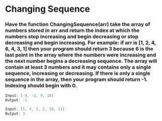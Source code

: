 # Changing Sequence

### Have the function ChangingSequence(arr) take the array of numbers stored in arr and return the index at which the numbers stop increasing and begin decreasing or stop decreasing and begin increasing. For example: if arr is [1, 2, 4, 6, 4, 3, 1] then your program should return 3 because 6 is the last point in the array where the numbers were increasing and the next number begins a decreasing sequence. The array will contain at least 3 numbers and it may contains only a single sequence, increasing or decreasing. If there is only a single sequence in the array, then your program should return -1. Indexing should begin with 0.

```java
Input: [-4, -2, 9, 10]
Output: -1

Input: [5, 4, 3, 2, 10, 11]
Output: 3
```
